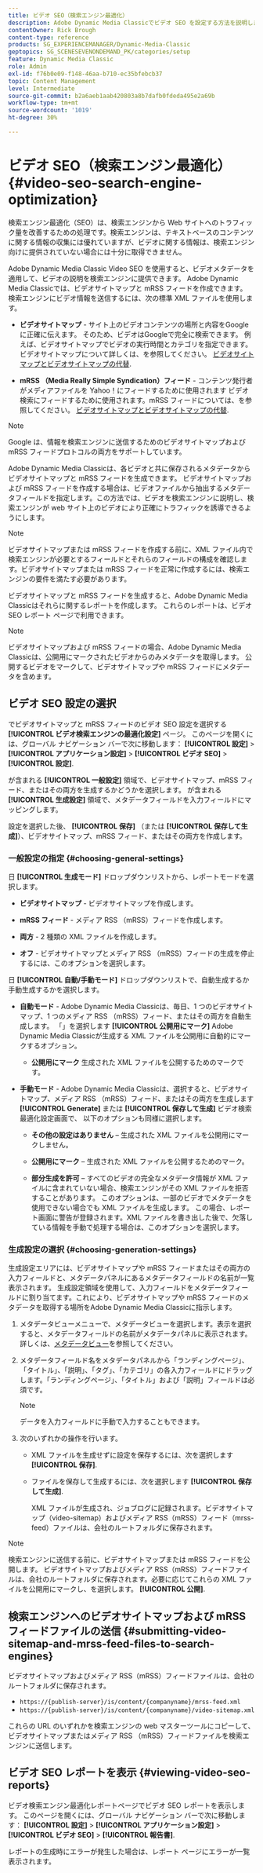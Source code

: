 ```yaml
---
title: ビデオ SEO（検索エンジン最適化）
description: Adobe Dynamic Media Classicでビデオ SEO を設定する方法を説明します。
contentOwner: Rick Brough
content-type: reference
products: SG_EXPERIENCEMANAGER/Dynamic-Media-Classic
geptopics: SG_SCENESEVENONDEMAND_PK/categories/setup
feature: Dynamic Media Classic
role: Admin
exl-id: f76b0e09-f148-46aa-b710-ec35bfebcb37
topic: Content Management
level: Intermediate
source-git-commit: b2a6aeb1aab420803a8b7dafb0fdeda495e2a69b
workflow-type: tm+mt
source-wordcount: '1019'
ht-degree: 30%

---
```


# ビデオ SEO（検索エンジン最適化）{#video-seo-search-engine-optimization}

検索エンジン最適化（SEO）は、検索エンジンから Web サイトへのトラフィック量を改善するための処理です。検索エンジンは、テキストベースのコンテンツに関する情報の収集には優れていますが、ビデオに関する情報は、検索エンジン向けに提供されていない場合には十分に取得できません。

Adobe Dynamic Media Classic Video SEO を使用すると、ビデオメタデータを適用して、ビデオの説明を検索エンジンに提供できます。 Adobe Dynamic Media Classicでは、ビデオサイトマップと mRSS フィードを作成できます。 検索エンジンにビデオ情報を送信するには、次の標準 XML ファイルを使用します。

* **ビデオサイトマップ** - サイト上のビデオコンテンツの場所と内容をGoogleに正確に伝えます。 そのため、ビデオはGoogleで完全に検索できます。 例えば、ビデオサイトマップでビデオの実行時間とカテゴリを指定できます。ビデオサイトマップについて詳しくは、を参照してください。 [ビデオサイトマップとビデオサイトマップの代替](https://developers.google.com/search/docs/crawling-indexing/sitemaps/video-sitemaps?visit_id=637558394348624754-567115452&amp;rd=1).

* **mRSS （Media Really Simple Syndication）フィード** - コンテンツ発行者がメディアファイルを Yahoo！にフィードするために使用されます ビデオ検索にフィードするために使用されます。mRSS フィードについては、を参照してください。 [ビデオサイトマップとビデオサイトマップの代替](https://developers.google.com/search/docs/crawling-indexing/sitemaps/video-sitemaps?visit_id=637558394348624754-567115452&amp;rd=1).

>[!NOTE]
>
>Google は、情報を検索エンジンに送信するためのビデオサイトマップおよび mRSS フィードプロトコルの両方をサポートしています。

Adobe Dynamic Media Classicは、各ビデオと共に保存されるメタデータからビデオサイトマップと mRSS フィードを生成できます。 ビデオサイトマップおよび mRSS フィードを作成する場合は、ビデオファイルから抽出するメタデータフィールドを指定します。この方法では、ビデオを検索エンジンに説明し、検索エンジンが web サイト上のビデオにより正確にトラフィックを誘導できるようにします。

>[!NOTE]
>
>ビデオサイトマップまたは mRSS フィードを作成する前に、XML ファイル内で検索エンジンが必要とするフィールドとそれらのフィールドの構成を確認します。ビデオサイトマップまたは mRSS フィードを正常に作成するには、検索エンジンの要件を満たす必要があります。

ビデオサイトマップと mRSS フィードを生成すると、Adobe Dynamic Media Classicはそれらに関するレポートを作成します。 これらのレポートは、ビデオ SEO レポート ページで利用できます。

>[!NOTE]
>
>ビデオサイトマップおよび mRSS フィードの場合、Adobe Dynamic Media Classicは、公開用にマークされたビデオからのみメタデータを取得します。 公開するビデオをマークして、ビデオサイトマップや mRSS フィードにメタデータを含めます。

## ビデオ SEO 設定の選択

でビデオサイトマップと mRSS フィードのビデオ SEO 設定を選択する **[!UICONTROL ビデオ検索エンジンの最適化設定]** ページ。 このページを開くには、グローバル ナビゲーション バーで次に移動します： **[!UICONTROL 設定]** > **[!UICONTROL アプリケーション設定]** > **[!UICONTROL ビデオ SEO]** > **[!UICONTROL 設定]**.

が含まれる **[!UICONTROL 一般設定]** 領域で、ビデオサイトマップ、mRSS フィード、またはその両方を生成するかどうかを選択します。 が含まれる **[!UICONTROL 生成設定]** 領域で、メタデータフィールドを入力フィールドにマッピングします。

設定を選択した後、 **[!UICONTROL 保存]** （または **[!UICONTROL 保存して生成]**）、ビデオサイトマップ、mRSS フィード、またはその両方を作成します。

### 一般設定の指定 {#choosing-general-settings}

日 **[!UICONTROL 生成モード]** ドロップダウンリストから、レポートモードを選択します。

* **ビデオサイトマップ** - ビデオサイトマップを作成します。

* **mRSS フィード** - メディア RSS （mRSS）フィードを作成します。

* **両方** - 2 種類の XML ファイルを作成します。

* **オフ** - ビデオサイトマップとメディア RSS （mRSS）フィードの生成を停止するには、このオプションを選択します。

日 **[!UICONTROL 自動/手動モード]** ドロップダウンリストで、自動生成するか手動生成するかを選択します。

* **自動モード** - Adobe Dynamic Media Classicは、毎日、1 つのビデオサイトマップ、1 つのメディア RSS （mRSS）フィード、またはその両方を自動生成します。 「」を選択します **[!UICONTROL 公開用にマーク]** Adobe Dynamic Media Classicが生成する XML ファイルを公開用に自動的にマークするオプション。

   * **公開用にマーク** 生成された XML ファイルを公開するためのマークです。

* **手動モード** - Adobe Dynamic Media Classicは、選択すると、ビデオサイトマップ、メディア RSS （mRSS）フィード、またはその両方を生成します **[!UICONTROL Generate]** または **[!UICONTROL 保存して生成]** ビデオ検索最適化設定画面で、 以下のオプションも同様に選択します。

   * **その他の設定はありません**  – 生成された XML ファイルを公開用にマークしません。

   * **公開用にマーク**  – 生成された XML ファイルを公開するためのマーク。

   * **部分生成を許可**  – すべてのビデオの完全なメタデータ情報が XML ファイルに含まれていない場合、検索エンジンがその XML ファイルを拒否することがあります。 このオプションは、一部のビデオでメタデータを使用できない場合でも XML ファイルを生成します。 この場合、レポート画面に警告が登録されます。XML ファイルを書き出した後で、欠落している情報を手動で処理する場合は、このオプションを選択します。

### 生成設定の選択 {#choosing-generation-settings}

生成設定エリアには、ビデオサイトマップや mRSS フィードまたはその両方の入力フィールドと、メタデータパネルにあるメタデータフィールドの名前が一覧表示されます。 生成設定領域を使用して、入力フィールドをメタデータフィールドに割り当てます。これにより、ビデオサイトマップや mRSS フィードのメタデータを取得する場所をAdobe Dynamic Media Classicに指示します。

1. メタデータビューメニューで、メタデータビューを選択します。表示を選択すると、メタデータフィールドの名前がメタデータパネルに表示されます。
詳しくは、[メタデータビュー](application-setup.md#metadata_views)を参照してください。
1. メタデータフィールド名をメタデータパネルから「ランディングページ」、「タイトル」、「説明」、「タグ」、「カテゴリ」の各入力フィールドにドラッグします。「ランディングページ」、「タイトル」および「説明」フィールドは必須です。

   >[!NOTE]
   >
   >データを入力フィールドに手動で入力することもできます。

1. 次のいずれかの操作を行います。

   * XML ファイルを生成せずに設定を保存するには、次を選択します **[!UICONTROL 保存]**.
   * ファイルを保存して生成するには、次を選択します **[!UICONTROL 保存して生成]**.

     XML ファイルが生成され、ジョブログに記録されます。ビデオサイトマップ（video-sitemap）およびメディア RSS（mRSS）フィード（mrss-feed）ファイルは、会社のルートフォルダに保存されます。

>[!NOTE]
>
>検索エンジンに送信する前に、ビデオサイトマップまたは mRSS フィードを公開します。 ビデオサイトマップおよびメディア RSS（mRSS）フィードファイルは、会社のルートフォルダに保存されます。必要に応じてこれらの XML ファイルを公開用にマークし、を選択します。 **[!UICONTROL 公開]**.

## 検索エンジンへのビデオサイトマップおよび mRSS フィードファイルの送信 {#submitting-video-sitemap-and-mrss-feed-files-to-search-engines}

ビデオサイトマップおよびメディア RSS（mRSS）フィードファイルは、会社のルートフォルダに保存されます。

* `https://{publish-server}/is/content/{companyname}/mrss-feed.xml`
* `https://{publish-server}/is/content/{companyname}/video-sitemap.xml`

これらの URL のいずれかを検索エンジンの web マスターツールにコピーして、ビデオサイトマップまたはメディア RSS （mRSS）フィードファイルを検索エンジンに送信します。

## ビデオ SEO レポートを表示 {#viewing-video-seo-reports}

ビデオ検索エンジン最適化レポートページでビデオ SEO レポートを表示します。 このページを開くには、グローバル ナビゲーション バーで次に移動します： **[!UICONTROL 設定]** > **[!UICONTROL アプリケーション設定]** > **[!UICONTROL ビデオ SEO]** > **[!UICONTROL 報告書]**.

レポートの生成時にエラーが発生した場合は、レポート ページにエラーが一覧表示されます。
